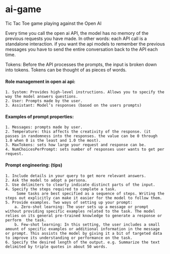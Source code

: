 # ai-game
Tic Tac Toe game playing against the Open AI

Every time you call the open ai API, the model has no memory of the previous requests you have made. In other words: 		each API call is a standalone interaction. if you want the api models to remember the previous messages you have to send the entire conversation back to the API each time.

Tokens: Before the API processes the prompts, the input is broken down into tokens. Tokens can be thought of as pieces of words.
  
#### Role management in open ai api:
	1. System: Provides high-level instructions. Allows you to specify the way the model answers questions.
	2. User: Prompts made by the user.
	3. Assistant: Model’s responses (based on the users prompts)

#### Examples of prompt properties:
	1. Messages: prompts made by user.
	2. Temperature: this affects the creativity of the response. (it passes in randomness into the responses. the value can be 0 through 1.0 when 0 is the least and 1.0 the most).
	3. MaxTokens: sets how large your request and response can be.
	4. NumChoicesPerPrompt: sets number of responses user wants to get per request. 

#### Prompt engineering: (tips)
	1. Include details in your query to get more relevant answers.
	2. Ask the model to adopt a persona.
	3. Use delimiters to clearly indicate distinct parts of the input.
	4. Specify the steps required to complete a task.
		 Some tasks are best specified as a sequence of steps. Writing the steps out explicitly can make it easier for the model to follow them.
	5. Provide examples. Two ways of setting up your prompt:
	    a. Zero-shot learning: The user sets up a message or prompt without providing specific examples related to the task. The model relies on its general pre-trained knowledge to generate a response or perform  the task.
	    b. Few-shot learning: In this setting, the user includes a small amount of specific examples or additional information in the message or prompt. This assists the model by giving it a bit of targeted data to improve its understanding or performance on the task.     
	6. Specify the desired length of the output. e.g. Summarize the text delimited by triple quotes in about 50 words.
